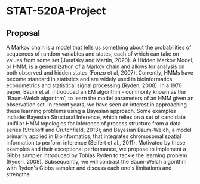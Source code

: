 # STAT-520A-Project

## Proposal

A Markov chain is a model that tells us something about the probabilities of sequences of random variables and states, each of which can take on values from some set (Jurafsky and Martin, 2020). A Hidden Markov Model, or HMM, is a generalization of a Markov chain and allows for analysis on both observed and hidden states (Fonzo et al, 2007). Currently, HMMs have become standard in statistics and are widely used in bioinformatics, econometrics and statistical signal processing (Ryden, 2008). In a 1970 paper, Baum et al. introduced an EM algorithm - commonly known as the `Baum-Welch algorithm', to learn the model parameters of an HMM given an observation set. In recent years, we have seen an interest in approaching these learning problems using a Bayesian approach. Some examples include: Bayesian Structural Inference, which relies on a set of candidate unifiliar HMM topologies for inference of process structure from a data series (Strelioff and Crutchfield, 2013); and Bayesian Baum-Welch, a model primarily applied in Bioinformatics, that integrates chromosomal spatial information to perform inference (Seifert et al., 2011). Motivated by these examples and their exceptional performance, we propose to implement a Gibbs sampler introduced by Tobias Ryden to tackle the learning problem (Ryden, 2008). Subsequently, we will contrast the Baum-Welch algorithm with Ryden's Gibbs sampler and discuss each one's limitations and strengths. 


